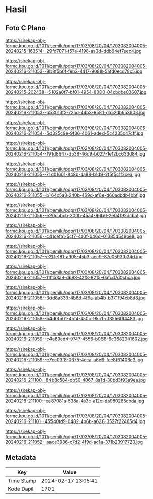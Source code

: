 # Hasil

## Foto C Plano

https://sirekap-obj-formc.kpu.go.id/1011/pemilu/pdpr/17/03/08/20/04/1703082004005-20240215-163514--29fd7071-f57a-4198-aa3d-ddb64ef7eec4.jpg

https://sirekap-obj-formc.kpu.go.id/1011/pemilu/pdpr/17/03/08/20/04/1703082004005-20240216-211053--9b8f5b0f-feb3-4417-9088-5afd0ecd78c5.jpg

https://sirekap-obj-formc.kpu.go.id/1011/pemilu/pdpr/17/03/08/20/04/1703082004005-20240215-202438--5102a0f7-bf01-4954-8080-04cbdbe03607.jpg

https://sirekap-obj-formc.kpu.go.id/1011/pemilu/pdpr/17/03/08/20/04/1703082004005-20240216-211053--b53013f2-72ad-44b3-9581-da52db653903.jpg

https://sirekap-obj-formc.kpu.go.id/1011/pemilu/pdpr/17/03/08/20/04/1703082004005-20240216-211054--5d325c9e-9f36-4061-aded-5c4235c47cff.jpg

https://sirekap-obj-formc.kpu.go.id/1011/pemilu/pdpr/17/03/08/20/04/1703082004005-20240216-211054--f91d8647-d538-46d9-b027-1e12bc633d84.jpg

https://sirekap-obj-formc.kpu.go.id/1011/pemilu/pdpr/17/03/08/20/04/1703082004005-20240216-211055--71d01601-848b-4a88-b1d9-2f5f5c1f2cea.jpg

https://sirekap-obj-formc.kpu.go.id/1011/pemilu/pdpr/17/03/08/20/04/1703082004005-20240216-211055--b164c5a8-240b-469d-af6e-d60adbdb4bbf.jpg

https://sirekap-obj-formc.kpu.go.id/1011/pemilu/pdpr/17/03/08/20/04/1703082004005-20240216-211056--e26cbbcb-300b-45a4-96b0-2e04192dcbaf.jpg

https://sirekap-obj-formc.kpu.go.id/1011/pemilu/pdpr/17/03/08/20/04/1703082004005-20240216-211056--c41cefa1-5cf7-4d0f-b46d-01385d548be8.jpg

https://sirekap-obj-formc.kpu.go.id/1011/pemilu/pdpr/17/03/08/20/04/1703082004005-20240216-211057--e2f1e181-a905-45b3-aec9-87e0593fb34d.jpg

https://sirekap-obj-formc.kpu.go.id/1011/pemilu/pdpr/17/03/08/20/04/1703082004005-20240216-211057--11f158a9-db88-42f8-8215-6afcd7d0cbca.jpg

https://sirekap-obj-formc.kpu.go.id/1011/pemilu/pdpr/17/03/08/20/04/1703082004005-20240216-211058--3dd8a339-4b6d-4f9a-ab4b-b371f94cb8d8.jpg

https://sirekap-obj-formc.kpu.go.id/1011/pemilu/pdpr/17/03/08/20/04/1703082004005-20240216-211058--54d0fb01-4bf4-450b-95c1-cf3556f64483.jpg

https://sirekap-obj-formc.kpu.go.id/1011/pemilu/pdpr/17/03/08/20/04/1703082004005-20240216-211059--c4a69ed4-9747-4556-b068-6c3682041602.jpg

https://sirekap-obj-formc.kpu.go.id/1011/pemilu/pdpr/17/03/08/20/04/1703082004005-20240216-211059--e7ec03f8-0675-4cca-a6e9-fee8f61406e3.jpg

https://sirekap-obj-formc.kpu.go.id/1011/pemilu/pdpr/17/03/08/20/04/1703082004005-20240216-211100--84b8c584-db50-4067-8a1d-30bd3f93a9ea.jpg

https://sirekap-obj-formc.kpu.go.id/1011/pemilu/pdpr/17/03/08/20/04/1703082004005-20240216-211100--ca87081a-538a-4a3c-a12c-da980265cbda.jpg

https://sirekap-obj-formc.kpu.go.id/1011/pemilu/pdpr/17/03/08/20/04/1703082004005-20240216-211101--45540fd9-0482-4b6b-a628-3527f22465d4.jpg

https://sirekap-obj-formc.kpu.go.id/1011/pemilu/pdpr/17/03/08/20/04/1703082004005-20240216-211052--aace3986-c7d2-4f9d-ac1a-371b23917720.jpg


## Metadata

| Key        | Value               |
| ---------- | ------------------- |
| Time Stamp | 2024-02-17 13:05:41 |
| Kode Dapil | 1701                |



